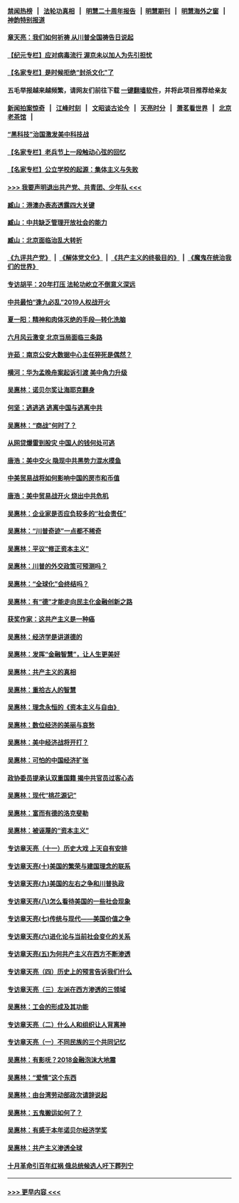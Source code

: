#### [禁闻热榜](热点新闻.md?=0)  &nbsp;&nbsp;|&nbsp;&nbsp; [法轮功真相](https://github.com/gfw-breaker/truth/blob/master/README.md?=0) &nbsp;&nbsp;|&nbsp;&nbsp; [明慧二十周年报告](https://github.com/gfw-breaker/mh-reports/blob/master/README.md?=0) &nbsp;&nbsp;|&nbsp;&nbsp;[明慧期刊](https://github.com/gfw-breaker/mh-qikan) &nbsp;&nbsp;|&nbsp;&nbsp; [明慧海外之窗](https://github.com/gfw-breaker/mh-news/blob/master/README.md?=0) &nbsp;&nbsp;|&nbsp;&nbsp; [神韵特别报道](https://github.com/gfw-breaker/mh-news/blob/master/shenyun.md?=0)
#### [章天亮：我们如何祈祷 从川普全国祷告日说起](../pages/nsc423/n11944627.md?t=03180031) 
#### [【纪元专栏】应对病毒流行 渥京未以加人为先引担忧](../pages/nsc423/n11875714.md?t=03180031) 
#### [【名家专栏】是时候拒绝“封杀文化”了](../pages/nsc423/n11814093.md?t=03180031) 
#### 五毛举报越来越频繁，请网友们前往下载 [一键翻墙软件](https://github.com/gfw-breaker/ssr-accounts)，并将此项目推荐给亲友
#### [新闻拍案惊奇](https://github.com/gfw-breaker/banned-news/blob/master/pages/link4.md) &nbsp;&nbsp;|&nbsp;&nbsp; [江峰时刻](https://github.com/gfw-breaker/banned-news/blob/master/pages/link4.md) &nbsp;&nbsp;|&nbsp;&nbsp; [文昭谈古论今](https://github.com/gfw-breaker/banned-news/blob/master/pages/link4.md) &nbsp;&nbsp;|&nbsp;&nbsp; [天亮时分](https://github.com/gfw-breaker/banned-news/blob/master/pages/link4.md) &nbsp;&nbsp;|&nbsp;&nbsp; [萧茗看世界](https://github.com/gfw-breaker/banned-news/blob/master/pages/link4.md) &nbsp;&nbsp;|&nbsp;&nbsp; [北京老茶馆](https://github.com/gfw-breaker/banned-news/blob/master/pages/link4.md) &nbsp;&nbsp;|&nbsp;&nbsp; 
#### [“黑科技”治国激发美中科技战](../pages/nsc423/n11638056.md?t=03180031) 
#### [【名家专栏】老兵节上一段触动心弦的回忆](../pages/nsc423/n11646016.md?t=03180031) 
#### [【名家专栏】公立学校的起源：集体主义与失败](../pages/nsc423/n11601833.md?t=03180031) 
#### [>>> 我要声明退出共产党、共青团、少年队 <<<](https://github.com/begood0513/goodnews/blob/master/quit/letter.md) 
#### [臧山：港澳办表态透露四大关键](../pages/nsc423/n11421628.md?t=03180031) 
#### [臧山：中共缺乏管理开放社会的能力](../pages/nsc423/n11407457.md?t=03180031) 
#### [臧山：北京面临治乱大转折](../pages/nsc423/n11406895.md?t=03180031) 
#### [《九评共产党》](https://github.com/begood0513/9ping.md/blob/master/README.md) &nbsp;|&nbsp; [《解体党文化》](../../../../jtdwh.md/blob/master/README.md)  &nbsp;|&nbsp; [《共产主义的终极目的》](../../../../gczydzjmd.md/blob/master/README.md) &nbsp;|&nbsp; [《魔鬼在统治我们的世界》](../../../../mgztzwmdsj.md/blob/master/README.md) 
#### [专访胡平：20年打压 法轮功屹立不倒意义深远](../pages/nsc423/n11398800.md?t=03180031) 
#### [中共最怕“逢九必乱”2019人权战开火](../pages/nsc423/n11385248.md?t=03180031) 
#### [夏一阳：精神和肉体灭绝的手段—转化洗脑](../pages/nsc423/n11368250.md?t=03180031) 
#### [六月风云激变 北京当局面临三条路](../pages/nsc423/n11313668.md?t=03180031) 
#### [许茹：南京公安大数据中心主任猝死是偶然？](../pages/nsc423/n11064744.md?t=03180031) 
#### [横河：华为孟晚舟案起诉引渡 美中角力升级](../pages/nsc423/n11027230.md?t=03180031) 
#### [吴惠林：诺贝尔奖让海耶克翻身](../pages/nsc423/n10890049.md?t=03180031) 
#### [何坚：逃逃逃 逃离中国与逃离中共](../pages/nsc423/n10592891.md?t=03180031) 
#### [吴惠林：“商战”何时了？](../pages/nsc423/n10573558.md?t=03180031) 
#### [从网贷爆雷到股灾 中国人的钱何处可逃](../pages/nsc423/n10572800.md?t=03180031) 
#### [唐浩：美中交火 隐现中共黑势力混水摸鱼](../pages/nsc423/n10544040.md?t=03180031) 
#### [中美贸易战将如何影响中国的房市和币值](../pages/nsc423/n10543697.md?t=03180031) 
#### [唐浩：美中贸易战开火 烧出中共危机](../pages/nsc423/n10540126.md?t=03180031) 
#### [吴惠林：企业家是否应负较多的“社会责任”](../pages/nsc423/n10535022.md?t=03180031) 
#### [吴惠林：“川普奇迹”一点都不稀奇](../pages/nsc423/n10512808.md?t=03180031) 
#### [吴惠林：平议“修正资本主义”](../pages/nsc423/n10495724.md?t=03180031) 
#### [吴惠林：川普的外交政策可预测吗？](../pages/nsc423/n10462387.md?t=03180031) 
#### [吴惠林：“全球化”会终结吗？](../pages/nsc423/n10452838.md?t=03180031) 
#### [吴惠林：有“德”才能走向民主化金融创新之路](../pages/nsc423/n10432292.md?t=03180031) 
#### [获奖作家：这共产主义是一种癌](../pages/nsc423/n10431541.md?t=03180031) 
#### [吴惠林：经济学是讲道德的](../pages/nsc423/n10398014.md?t=03180031) 
#### [吴惠林：发挥“金融智慧”，让人生更美好](../pages/nsc423/n10375019.md?t=03180031) 
#### [吴惠林：共产主义的真相](../pages/nsc423/n10351394.md?t=03180031) 
#### [吴惠林：重拾古人的智慧](../pages/nsc423/n10337691.md?t=03180031) 
#### [吴惠林：理念永恒的《资本主义与自由》](../pages/nsc423/n10316274.md?t=03180031) 
#### [吴惠林：数位经济的美丽与哀愁](../pages/nsc423/n10292946.md?t=03180031) 
#### [吴惠林：美中经济战将开打？](../pages/nsc423/n10258825.md?t=03180031) 
#### [吴惠林：可怕的中国经济扩张](../pages/nsc423/n10219147.md?t=03180031) 
#### [政协委员提承认双重国籍 揭中共官员过客心态](../pages/nsc423/n10208809.md?t=03180031) 
#### [吴惠林：现代“桃花源记”](../pages/nsc423/n10185234.md?t=03180031) 
#### [吴惠林：富而有德的洛克斐勒](../pages/nsc423/n10142264.md?t=03180031) 
#### [吴惠林：被诬蔑的“资本主义”](../pages/nsc423/n10124816.md?t=03180031) 
#### [专访章天亮（十一）历史大戏 上天自有安排](../pages/nsc423/n10094905.md?t=03180031) 
#### [专访章天亮(十)美国的繁荣与建国理念的联系](../pages/nsc423/n10094899.md?t=03180031) 
#### [专访章天亮(九)美国的左右之争和川普执政](../pages/nsc423/n10094889.md?t=03180031) 
#### [专访章天亮(八)怎么看待美国的一些社会现象](../pages/nsc423/n10094857.md?t=03180031) 
#### [专访章天亮(七)传统与现代——美国价值之争](../pages/nsc423/n10093140.md?t=03180031) 
#### [专访章天亮(六)进化论与当前社会变化的关系](../pages/nsc423/n10092036.md?t=03180031) 
#### [专访章天亮(五)为何共产主义在西方不断渗透](../pages/nsc423/n10083620.md?t=03180031) 
#### [专访章天亮（四）历史上的预言告诉我们什么](../pages/nsc423/n10083606.md?t=03180031) 
#### [专访章天亮（三）左派在西方渗透的三领域](../pages/nsc423/n10081115.md?t=03180031) 
#### [吴惠林：工会的形成及其功能](../pages/nsc423/n10080633.md?t=03180031) 
#### [专访章天亮（二）什么人和组织让人背离神](../pages/nsc423/n10076637.md?t=03180031) 
#### [专访章天亮（一）不同民族的三个共同记忆](../pages/nsc423/n10074188.md?t=03180031) 
#### [吴惠林：有影呒？2018金融泡沫大地震](../pages/nsc423/n10040534.md?t=03180031) 
#### [吴惠林：“爱情”这个东西](../pages/nsc423/n10019423.md?t=03180031) 
#### [吴惠林：由台湾劳动部政次请辞说起](../pages/nsc423/n9979679.md?t=03180031) 
#### [吴惠林：五鬼搬运如何了？](../pages/nsc423/n9925338.md?t=03180031) 
#### [吴惠林：有感于本年诺贝尔经济学奖](../pages/nsc423/n9871883.md?t=03180031) 
#### [吴惠林：共产主义渗透全球](../pages/nsc423/n9812748.md?t=03180031) 
#### [十月革命引百年红祸 俄总统候选人吁下葬列宁](../pages/nsc423/n9810182.md?t=03180031) 

----
#### [ >>> 更早内容 <<< ](../indexes/nsc423-earlier.md)
